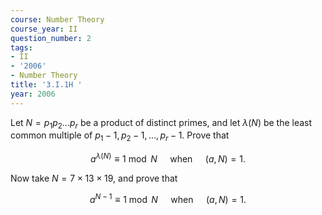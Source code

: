 ```yaml
---
course: Number Theory
course_year: II
question_number: 2
tags:
- II
- '2006'
- Number Theory
title: '3.I.1H '
year: 2006
---
```



Let $N=p_{1} p_{2} \ldots p_{r}$ be a product of distinct primes, and let $\lambda(N)$ be the least common multiple of $p_{1}-1, p_{2}-1, \ldots, p_{r}-1$. Prove that

$$a^{\lambda(N)} \equiv 1 \bmod N \quad \text { when } \quad(a, N)=1 .$$

Now take $N=7 \times 13 \times 19$, and prove that

$$a^{N-1} \equiv 1 \bmod N \quad \text { when } \quad(a, N)=1 .$$